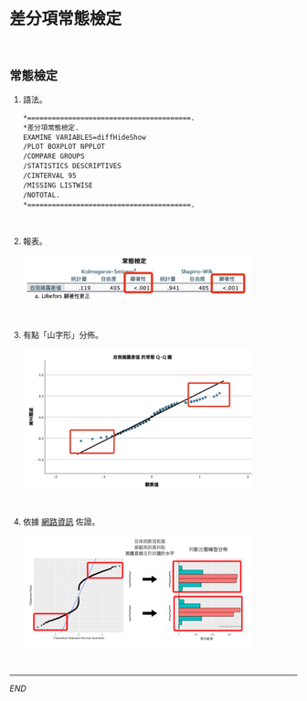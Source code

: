 # 差分項常態檢定

<br>

## 常態檢定

1. 語法。

    ```bash
    *========================================.
    *差分項常態檢定.
    EXAMINE VARIABLES=diffHideShow
    /PLOT BOXPLOT NPPLOT
    /COMPARE GROUPS
    /STATISTICS DESCRIPTIVES
    /CINTERVAL 95
    /MISSING LISTWISE
    /NOTOTAL.
    *========================================.
    ```

<br>

2. 報表。

    <img src="images/img_10.png" width="400px">

<br>

3. 有點「山字形」分佈。

    <img src="images/img_11.png" width="400px">

<br>

4. 依據 [網路資訊](https://haosquare.com/normal-distribution-qqplot/) 佐證。

    <img src="images/img_12.png" width="400px">

<br>

___

_END_